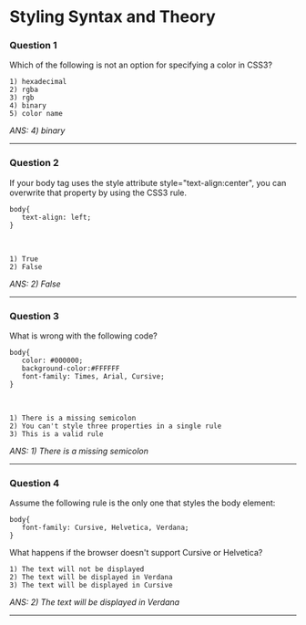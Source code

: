 # Styling Syntax and Theory

### Question 1
Which of the following is not an option for specifying a color in CSS3?

    1) hexadecimal
    2) rgba
    3) rgb
    4) binary
    5) color name
    
_ANS: 4) binary_<hr>

### Question 2
If your body tag uses the style attribute style="text-align:center", you can overwrite that property by using the CSS3 rule.

    body{
       text-align: left;
    }
<br>

    1) True
    2) False

_ANS: 2) False_<hr>

### Question 3
What is wrong with the following code?

    body{
       color: #000000;
       background-color:#FFFFFF
       font-family: Times, Arial, Cursive;
    }
<br>

    1) There is a missing semicolon
    2) You can't style three properties in a single rule
    3) This is a valid rule
    
_ANS: 1) There is a missing semicolon_<hr>

### Question 4
Assume the following rule is the only one that styles the body element:

    body{
       font-family: Cursive, Helvetica, Verdana;
    }
What happens if the browser doesn't support Cursive or Helvetica?


    1) The text will not be displayed
    2) The text will be displayed in Verdana
    3) The text will be displayed in Cursive
    
_ANS: 2) The text will be displayed in Verdana_<hr>

    
    
    
    
    
    
    
    
    
    
    
    
    
    
    
    
    
